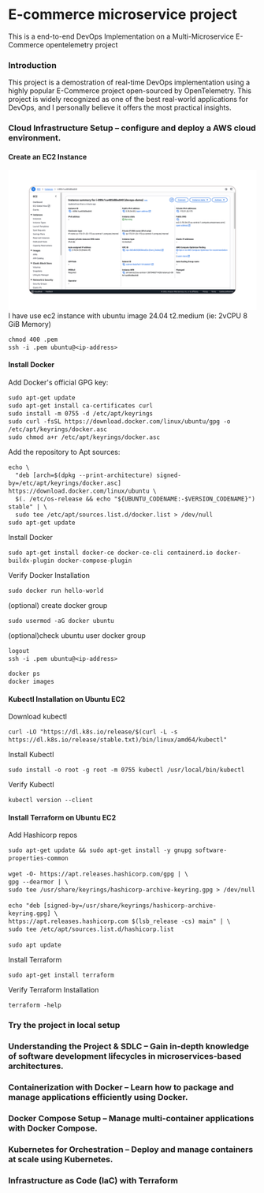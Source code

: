# E-commerce microservice project
This is a end-to-end DevOps Implementation on a Multi-Microservice E-Commerce opentelemetry project

### Introduction 
This project is a demostration of real-time DevOps implementation using a highly popular E-Commerce project open-sourced by OpenTelemetry. This project is widely recognized as one of the best real-world applications for DevOps, and I personally believe it offers the most practical insights.  

### Cloud Infrastructure Setup – configure and deploy a AWS cloud environment.
#### Create an EC2 Instance  
![create_EC2_instance](images/01.png)
I have use ec2 instance with ubuntu image 24.04 t2.medium  (ie: 2vCPU 8 GiB Memory)
```
chmod 400 .pem
ssh -i .pem ubuntu@<ip-address>
```
#### Install Docker
Add Docker's official GPG key:  
```
sudo apt-get update
sudo apt-get install ca-certificates curl
sudo install -m 0755 -d /etc/apt/keyrings
sudo curl -fsSL https://download.docker.com/linux/ubuntu/gpg -o /etc/apt/keyrings/docker.asc
sudo chmod a+r /etc/apt/keyrings/docker.asc
```
Add the repository to Apt sources:  
```
echo \
  "deb [arch=$(dpkg --print-architecture) signed-by=/etc/apt/keyrings/docker.asc] https://download.docker.com/linux/ubuntu \
  $(. /etc/os-release && echo "${UBUNTU_CODENAME:-$VERSION_CODENAME}") stable" | \
  sudo tee /etc/apt/sources.list.d/docker.list > /dev/null
sudo apt-get update
```
Install Docker  
```
sudo apt-get install docker-ce docker-ce-cli containerd.io docker-buildx-plugin docker-compose-plugin
```
Verify Docker Installation  
```
sudo docker run hello-world
```
(optional) create docker group
```
sudo usermod -aG docker ubuntu
```
(optional)check ubuntu user docker group
```
logout
ssh -i .pem ubuntu@<ip-address>
```
```
docker ps
docker images
```
#### Kubectl Installation on Ubuntu EC2
Download kubectl  
```
curl -LO "https://dl.k8s.io/release/$(curl -L -s https://dl.k8s.io/release/stable.txt)/bin/linux/amd64/kubectl"
```
Install Kubectl
```
sudo install -o root -g root -m 0755 kubectl /usr/local/bin/kubectl
```
Verify Kubectl
```
kubectl version --client
```
#### Install Terraform on Ubuntu EC2
Add Hashicorp repos  
```
sudo apt-get update && sudo apt-get install -y gnupg software-properties-common

wget -O- https://apt.releases.hashicorp.com/gpg | \
gpg --dearmor | \
sudo tee /usr/share/keyrings/hashicorp-archive-keyring.gpg > /dev/null

echo "deb [signed-by=/usr/share/keyrings/hashicorp-archive-keyring.gpg] \
https://apt.releases.hashicorp.com $(lsb_release -cs) main" | \
sudo tee /etc/apt/sources.list.d/hashicorp.list

sudo apt update
```  
Install Terraform  
```
sudo apt-get install terraform
```
Verify Terraform Installation  
```
terraform -help
```
### Try the project in local setup



### Understanding the Project & SDLC – Gain in-depth knowledge of software development lifecycles in microservices-based architectures.
### Containerization with Docker – Learn how to package and manage applications efficiently using Docker.
### Docker Compose Setup – Manage multi-container applications with Docker Compose.
### Kubernetes for Orchestration – Deploy and manage containers at scale using Kubernetes.
### Infrastructure as Code (IaC) with Terraform 
